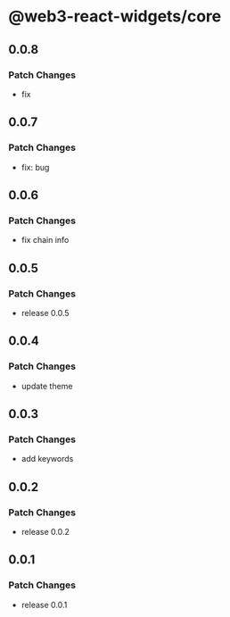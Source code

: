 # @web3-react-widgets/core

## 0.0.8

### Patch Changes

- fix

## 0.0.7

### Patch Changes

- fix: bug

## 0.0.6

### Patch Changes

- fix chain info

## 0.0.5

### Patch Changes

- release 0.0.5

## 0.0.4

### Patch Changes

- update theme

## 0.0.3

### Patch Changes

- add keywords

## 0.0.2

### Patch Changes

- release 0.0.2

## 0.0.1

### Patch Changes

- release 0.0.1
